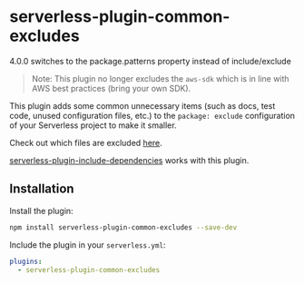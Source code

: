 # serverless-plugin-common-excludes

4.0.0 switches to the package.patterns property instead of include/exclude

> Note: This plugin no longer excludes the `aws-sdk` which is in line with AWS best practices (bring your own SDK).

This plugin adds some common unnecessary items (such as docs, test code, unused configuration files, etc.) to the `package: exclude` configuration of your Serverless project to make it smaller.

Check out which files are excluded [here](https://github.com/dougmoscrop/serverless-plugin-common-excludes/blob/master/common-excludes.js).

[serverless-plugin-include-dependencies](https://github.com/dougmoscrop/serverless-plugin-include-dependencies) works with this plugin.

## Installation

Install the plugin:

```bash
npm install serverless-plugin-common-excludes --save-dev
```

Include the plugin in your `serverless.yml`:

```yaml
plugins:
  - serverless-plugin-common-excludes
```

